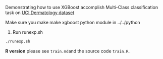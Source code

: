 Demonstrating how to use XGBoost accomplish Multi-Class classification task on [UCI Dermatology dataset](https://archive.ics.uci.edu/ml/datasets/Dermatology)

Make sure you make make xgboost python module in ../../python

1. Run runexp.sh
```bash
./runexp.sh
```

**R version** please see `train.md`and the source code `train.R`.
